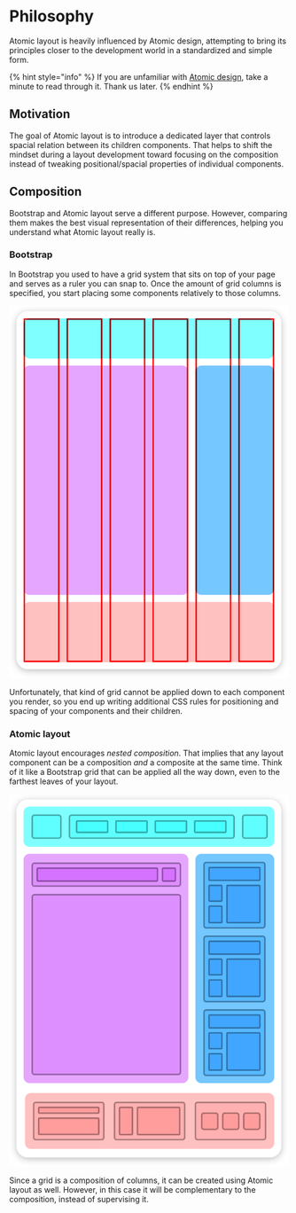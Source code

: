 # Philosophy

Atomic layout is heavily influenced by Atomic design, attempting to bring its principles closer to the development world in a standardized and simple form.

{% hint style="info" %}
If you are unfamiliar with [Atomic design](http://bradfrost.com/blog/post/atomic-web-design), take a minute to read through it. Thank us later.
{% endhint %}

## Motivation

The goal of Atomic layout is to introduce a dedicated layer that controls spacial relation between its children components. That helps to shift the mindset during a layout development toward focusing on the composition instead of tweaking positional/spacial properties of individual components.

## Composition

Bootstrap and Atomic layout serve a different purpose. However, comparing them makes the best visual representation of their differences, helping you understand what Atomic layout really is.

### Bootstrap

In Bootstrap you used to have a grid system that sits on top of your page and serves as a ruler you can snap to. Once the amount of grid columns is specified, you start placing some components relatively to those columns.

![Bootstrap grid visualization](../.gitbook/assets/bootstrap-grid%20%283%29.png)

Unfortunately, that kind of grid cannot be applied down to each component you render, so you end up writing additional CSS rules for positioning and spacing of your components and their children.

### Atomic layout

Atomic layout encourages _nested composition_. That implies that any layout component can be a composition _and_ a composite at the same time. Think of it like a Bootstrap grid that can be applied all the way down, even to the farthest leaves of your layout.

![Atomic layout visualization](../.gitbook/assets/atomic-layout%20%282%29.png)

Since a grid is a composition of columns, it can be created using Atomic layout as well. However, in this case it will be complementary to the composition, instead of supervising it.

